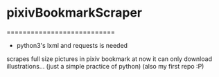 # pixivBookmarkScraper
===========================

* python3's lxml and requests is needed

scrapes full size pictures in pixiv bookmark
at now it can only download illustrations...
(just a simple practice of python)
(also my first repo :P)
